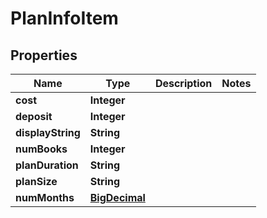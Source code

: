 # PlanInfoItem

## Properties
Name | Type | Description | Notes
------------ | ------------- | ------------- | -------------
**cost** | **Integer** |  | 
**deposit** | **Integer** |  | 
**displayString** | **String** |  | 
**numBooks** | **Integer** |  | 
**planDuration** | **String** |  | 
**planSize** | **String** |  | 
**numMonths** | [**BigDecimal**](BigDecimal.md) |  | 
